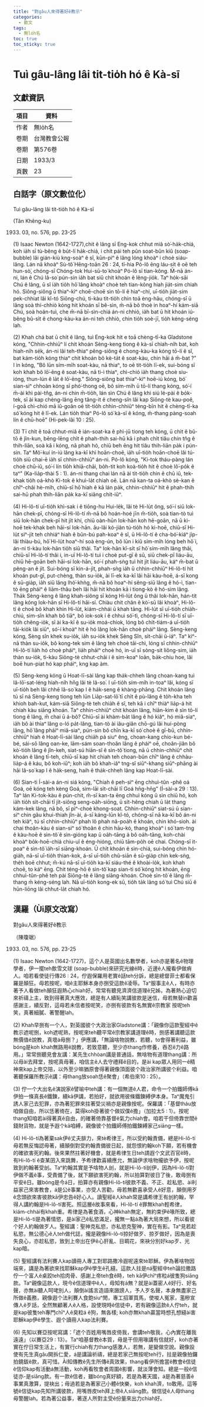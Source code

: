 ```yaml
---
title: "對gâu人來得著好ê教示"
categories:
  - 散文
tags:
  - 無lo̍h名
toc: true
toc_sticky: true
---
```


# Tuì gâu-lâng lâi tit-tio̍h hó ê Kà-sī

## 文獻資訊

| 項目 | 資料 |
|---|---|
| 作者 | 無lo̍h名 |
| 卷期 | 台灣教會公報 |
| 卷期 | 第576卷 |
| 日期 | 1933/3 |
| 頁數 | 23 |

## 白話字（原文數位化）

Tuì gâu-lâng lâi tit-tio̍h hó ê Kà-sī

(Tân Khêng-ku)

1933. 03, no. 576, pp. 23-25

(1) Isaac Newton (1642-1727),chit ê lâng sī Eng-kok chhut miâ sò͘-ha̍k-chiá, koh ia̍h sī tù-bêng ê bu̍t-lí ha̍k-chiá, i chi̍t pái teh pûn soat-bûn kiû (soap-bubble) lâi gián-kiù kng-soàⁿ ê sî, kūn-piⁿ ê lâng lóng khoàⁿ i choè siáu-lâng. Lán nā khoàⁿ Sù-tô͘ Hēng-toān 26 : 24, tī-hia Pó-lô ēng láu-si̍t ê oē teh hun-sò͘, chóng-sī Chóng-tok Hui-sū-to͘ khoàⁿ Pó-lô sī tian-kông. M̄-nā án-ni, lán ê Chú Iâ-so͘ pún-sin ia̍h bat siū chit khoán ê lêng-jio̍k. Taⁿ ho̍k-sāi Chú ê lâng, ū sî ia̍h tio̍h hō͘ lâng khoàⁿ choè teh tian-kông hiah jia̍t-sim chiah hó. Siông-siông ū thiaⁿ-kìⁿ choē-choē sìn tō-lí ê hiaⁿ-chí, uī-tio̍h jia̍t-sim pek-chhiat lâi kî-tó Siōng-chú, tì-kàu tit-tio̍h chin toā èng-hāu, chóng-sī ū lâng soà thí-chhiò kóng hit khoán sī bê-sìn, m̄-nā bô thoè in hoaⁿ-hí kám-siā Chú, soà hoán-tuì, che m̄-nā bī-sìn-chiá án-ni chhiò, ia̍h bat ū hit khoán iú-bêng bû-si̍t ê chong-kàu-ka án-ni teh chhiò, chin tio̍h soè-jī, tio̍h kéng-séng lah.

(2) Khah chá bat ū chi̍t ê lâng, tuì Eng-kok hit e toā chèng-tī-ka Gladstone kóng, "Chhin-chhiūⁿ lí chit khoán Sèng-keng tiong ê kà-sī chiah-ni̍h bat, koh hiah-ni̍h se̍k, án-ni lâi teh-thiaⁿ pêng-siông ê chong-kàu-ka kóng tō-lí ê sî, bat kám-tio̍h kóng thiaⁿ chit khoán bô kè-ta̍t ê soat-kàu, chin hāi á m̄-bat ?" I ìn kóng, "Bô lūn sím-mi̍h soat-kàu, nā thiaⁿ, to oē tit-tio̍h lī-ek, sui-bóng sī koh khah bô lō͘-ēng ê soat-kàu, nā tì-ì thiaⁿ, chì-chió ia̍h thang choè siu-ióng, thun-lún ê la̍t ê lō͘-ēng." Siông-siông bat thiaⁿ-kìⁿ hoē-iú kóng, bó͘ sian-siⁿ chhoàn kóng sī phó͘-thong oē, bô sím-mi̍h ū tō-lí thang kóng, só͘-í m̄-ài khì pài-tn̂g, án-ni chin m̄-tio̍h, lán sìn Chú ê lâng khì siú lé-pài ê bo̍k-tek, sī ài kap chèng-lâng ēng tâng-it ê cheng-sîn lâi kap Siōng-tè kau-poê, í-goā chì-chió mā iû-goân oē tit-tio̍h chhin-chhiūⁿ téng-bīn hit ê chèng-tī-ka só͘ kóng hit ê lī-ek. Lán tio̍h thiaⁿ Pó-lô só͘ kà-sī ê kóng, m̄-thang pàng-soah lín ê chū-hoē" (Hi-pek-lâi 10 : 25).

(3) Tī chi̍t ê toā chhut-miâ ê ián-soat-ka ê phì-jū tiong teh kóng, ū chi̍t ê bû-tō ê jîn-kun, bēng-lēng chi̍t ê phah-thih sai-hū kā i phah chi̍t tiâu chin tn̂g ê thih-liān, soà kā i kóng, nā phah hó, chiū beh ēng hit tiâu thih-liān pa̍k i pún-sin. Taⁿ Mô͘-kuí ín-iú lâng ka-kī khì hoān-choē, ia̍h uī-tio̍h hoān-choē lâi tú-tio̍h siū chai-ē ia̍h sī chhin-chhiūⁿ án-ni. Pó-lô kóng, "Ki-tok tháu-pàng lán choè chū-iû, só͘-í lín tio̍h khiā-chāi, bo̍h-tit koh koà-tio̍h hit ê choè lô͘-po̍k ê taⁿ" (Ka-lia̍p-thài 5 : 1). án-ni thang chai lán nā ài tit-tio̍h chin ê chū iû, tek-khak tio̍h oá-khò Ki-tok ê khuì-la̍t chiah oē. Lán nā kan-ta oá-khò sè-kan ê chîⁿ-châi hè-mi̍h, chiū-sī hō͘ hiah ê kā lán pa̍k, chhin-chhiūⁿ hit ê phah-thih sai-hū phah thih-liān pa̍k ka-kī siāng chi̍t-iūⁿ.

(4) Hi-lô-tí uī-tio̍h khì-sak i ê tiōng-hu Hui-le̍k, lâi tè Hi-lu̍t ông, só͘-í siū Iok-hān chek-pī, chóng-sī Hi-lô-tí m̄-nā bô hoán-hoé jīn m̄-tio̍h, soà tian-tò tuì siū Iok-hān chek-pī hit ji̍t khí, chiū oàn-hūn Iok-hān koh hē-goān, nā ū ki-hoē tek-khak beh hāi-sí Iok-hān. āu-lâi kó-jiân tú-tio̍h hó ki-hoē, chiū-sī Hi-lu̍t siⁿ-ji̍t teh chhiáⁿ hiah ê bûn-bú pah-koaⁿ ê sî, ū Hi-lô-tí ê cha-bó͘-kiáⁿ ji̍p-lâi thiàu-bú, hō͘ Hi-lu̍t hoaⁿ-hí soà èng-ún, bô lūn i kiû sím-mi̍h lóng beh hō͘ i, án-ni tì-kàu Iok-hān tio̍h siū thâi. Taⁿ Iok-hān kî-si̍t sī hō͘ sím-mi̍h lâng thâi, chiū-sī Hi-lô-tí thâi i, in-uī Hi-lô-tí tuì i choè put-gī ê sū, siū chek-pī liáu-āu, chiū hē-goān beh hāi-sí Iok-hān, só͘-í phah-sǹg tuì hit ji̍t liáu-āu, káⁿ m̄-bat ū pêng-an ê ji̍t. Sui-bóng sī kin-á-ji̍t, phah-sǹg ia̍h ū chhin-chhiūⁿ Hi-lô-tí hit khoán put-gī, put-chèng, thàn su-io̍k, ài lī-ek ka-kī lâi hāi kàu-hoē, á-sī kong ê sū-gia̍p, ia̍h siū lâng lhó͘-khǹg, m̄-nā bô hoaⁿ-hí sêng-siū lâng ê hó-ì, tian-tò ēng pháiⁿ ê liām-thâu beh lâi hāi hit khoán kā i tiong-kò ê hó-sim lâng. Tha̍k Sèng-keng ê lâng khah-siông sī kóng Hi-lu̍t ông ū thâi Iok-hān, hán-tit lâng kóng Iok-hān sī Hi-lô-tí hāi-sí. Chiàu chit chân ê kò͘-sū lâi khoàⁿ, Hi-lô-tí ê choē bô khah khin Hi-lu̍t, kiám-chhái ū khah tāng. Hi-lu̍t sī uī-tio̍h chia̍h-chiú, sim-sîn khah bô tiāⁿ, bô iok-sok i ê chhuì só͘-tì, chóng-sī Hi-lô-tí sī uī-tio̍h chêng-io̍k, sī ài ka-kī ê su-io̍k moá-chiok, lóng bô chi̍t-tiám-á uī-tio̍h tāi-kio̍k lâi siūⁿ, só͘-í khoàⁿ hit ê hó lâng Iok-hān choè pháiⁿ lâng. Sèng-keng kóng, Sèng sîn khek su-io̍k, ia̍h su-io̍k khek Sèng Sîn, si̍t-chāi ū-iáⁿ. Taⁿ kìⁿ-nā thàn su-io̍k, bô kong-tek sim ê lâng teh choè tāi-chì, lóng sī chhin-chhiūⁿ Hi-lô-tí lia̍h hó choè pháiⁿ, lia̍h pháiⁿ choè hó, in-uī sī sòng-sit liông-sim, ia̍h thàn su-io̍k, tì-kàu Siōng-tè chhut-chāi i ê sim-koaⁿ loān, ba̍k-chiu hoe, lâi boē hun-piat hó kap pháiⁿ, kng kap àm.

(5) Sèng-keng kóng ū Hoat-lī-sài lâng kap tha̍k-chheh lâng choan-kang tuì Iâ-lō͘-sat-léng hiah-ni̍h hn̄g lâi tè Iâ-so͘. I uī-tio̍h sím-mi̍h in-toaⁿ lâi, kóng sī uī-tio̍h beh lâi chhē Iâ-so͘ kap I ê ha̍k-seng ê khàng-phāng. Chit khoán lâng tú sī ná Sèng-keng tiong teh lūn Lia̍p-sat-lō͘ tī chi̍t ê pù-lâng ê to̍h-kha teh khioh bah-kut, kám-siā Siōng-tè teh chia̍h ê sî, teh kā i chīⁿ thiàⁿ lia̍p-á hit chiah kàu siāng khoán. Taⁿ chhin-chhiūⁿ chit khoán lâng, hiān-kim ê sìn tō-lí tiong ê lâng, m̄ chai ū á-bô? Chiū-sī ài khàm-ba̍t lâng ê hó kiâⁿ, hó miâ-siaⁿ, ia̍h bô ài thiaⁿ lâng o-ló pa̍t-lâng, tian-tò ài iâu-giân chō-gú lâi huí-pòng lâng, hō͘ lâng pháiⁿ miâ-siaⁿ, pún-sin bô chīn ka-kī só͘ choè ê gī-bū, chhin-chhiūⁿ hiah ê Hoat-lī-sài lâng chia̍h pá siuⁿ êng, choan-kang chio-kun bé-bé, sái-sō lâng oan-ke, lām-sám soan-thoân lâng ê pháiⁿ oē, choân-jiân bô kò͘-tio̍h lâng ê jîn-keh, siat-sú hiān-sî ê sìn-tô͘ tiong, nā ū chhin-chhiūⁿ chit khoán ê lâng tī-teh, chiū-sī kap hit chiah teh choan-bûn chīⁿ lâng ê chhàu-lia̍p-á ê káu, bô koh-iūⁿ; koh ia̍h bô khah-iâⁿ tng-sî siūⁿ-khang siūⁿ-phāng ài hāi Iâ-so͘ kap I ê ha̍k-seng, haih ê tha̍k-chheh lâng kap Hoat-lī-sài.

(6) Sian-ti Í-sài-a án-ni siá kóng, "Chiah ê peh-sìⁿ ēng chhuì-tûn -phê oá Goá, oē kóng teh kèng Goá, sim-lāi si̍t-chāi lī Goá hn̄g-hn̄g" (Í-sài-a 29 : 13). Taⁿ lán Ki-tok-kàu ê pún-chit, m̄-sī kan-ta ēng chhuì kóng ū sìn chiū hó, koh ia̍h tio̍h si̍t-chāi tī ji̍t-siông seng-oa̍h-siōng, ū si̍t-hêng chiah ū la̍t thang kám-kek lâng, nā bô, sī pìⁿ-choè khong-soat. Chhin-chhiūⁿ siat-sú ū sian-siⁿ chin gâu khui-thiah jîn-ài, á-sī káng-lūn kî-tó, chóng-sī nā ka-kī bô án-ni teh kiâⁿ, tú sī chhin-chhiūⁿ phah lô phah nâ-poa̍h ê khoán, chin khó-sioh. ài chai thoân-kàu ê sian-siⁿ só͘ thoân ê chin hāu-kó, thang khoàⁿ i só͘ tam-tng ê kàu-hoē ê sìn-tô͘ ê sìn-gióng kap ū oa̍h-tāng á bô oa̍h-tāng, koh-chài khoàⁿ bo̍k-hoē-chiá chiu-uî ê éng-hióng, chiū tām-po̍h oē chai. Chóng-sī it-poaⁿ ê sìn-tô͘ ia̍h-sī siāng-khoán. Ū chi̍t khoán ê sìn-chiá, sui-bóng chin hó-gia̍h, nā-sī uī-tio̍h thian-kok, á-sī uī-tio̍h chû-siān ê sū-gia̍p chin kek-sǹg, the̍h boē chhut; m̄-kú nā-sī uī-tio̍h ka-kī siáu-thé ê khoài-lo̍k, koh khah choē, to káⁿ ēng. Chit téng-hō ê sìn-tô͘ kap sian-ti só͘ kóng hit khoán, ēng chhuì-tûn-phê teh pài Siōng-tè ê lâng siāng-khoán. Choè sìn-tô͘ ê lâng m̄-thang m̄ kéng-séng lah. Nā uī-tio̍h kong-ek sū, tio̍h ta̍k lâng só͘ tuì Chú siū ê hūn-liōng lâi chhut-la̍t chiah hó.

## 漢羅（Ùi原文改寫）

對gâu人來得著好ê教示

（陳瓊琚）

1933. 03, no. 576, pp. 23-25

(1) Isaac Newton (1642-1727)，這个人是英國出名數學者，koh亦是著名ê物理學者，伊一擺teh歕雪文球 (soap-bubble)來研究光線ê時，近邊ê人攏看伊做痟人。咱若看使徒行傳26 : 24，佇遐保羅用老實ê話teh分訴，總是總督菲士都看保羅是顛狂。毋若按呢，咱ê主耶穌本身亦捌受這款ê凌辱。Taⁿ服事主ê人，有時亦著予人看做teh顛狂遐熱心chiah好。常常有聽見濟濟信道理ê兄姊，為著熱心迫切來祈禱上主，致到得著真大應效，總是有人續恥笑講彼款是迷信，毋若無替in歡喜感謝主，續反對，這毋若未信者按呢笑，亦捌有彼款有名無實ê宗教家 按呢teh笑，真著細膩、著警醒lah。

(2) Khah早捌有一个人，對英國彼个大政治家Gladstone講：「親像你這款聖經中ê教示遮呢捌，koh遮呢熟，按呢來teh聽平常ê宗教家講道理ê時，捌感著講聽這款無價值ê說教，真壞á毋捌？」伊應講，「無論啥物說教，若聽，to會得著利益，雖bóng是koh khah無路用ê說教，若致意聽，至少亦thang作修養，吞忍ê力ê路用。」常常捌聽見會友講：某先生chhòan講是普通話，無啥物有道理thang講：所以毋ài去拜堂，按呢真毋著，咱信主ê人去守禮拜ê目的，是ài kap眾人用同一ê精神來kap上帝交陪，以外至少嘛猶原會得著親像頂面彼个政治家所講彼个利益。咱著聽保羅所教示ê講：毋thang放soah恁ê聚會」（希伯來10 : 25）。

(3) 佇一个大出名ê演說家ê譬喻中teh講：有一個無道ê人君，命令一个拍鐵師傅kā伊拍一條真長ê鐵鍊，續kā伊講，若拍好，就欲用彼條鐵鍊縛伊本身。Taⁿ魔鬼引誘人家己去犯罪，亦為著犯罪來拄著受災禍亦是親像按呢。保羅講：「基督tháu放咱做自由，所以恁著徛在，莫得koh掛著彼个做奴僕ê擔」（加拉太5 : 1）。按呢thang知咱若ài得著真ê自由，的確著倚靠基督ê氣力chiah會。咱若干但倚靠世間ê錢財貨物，就是予遐个kā咱縛，親像彼个拍鐵師傅拍鐵鍊縛家己siāng一樣。

(4) Hi-lô-tí為著棄sak伊ê丈夫腓力，來tè希律王，所以受約翰責備，總是Hi-lô-tí毋若無反悔認毋著，續顛倒對受約翰責備彼日起，就怨恨約翰koh下願，若有機會的確欲害死約翰。後來果然拄著好機會，就是希律生日teh請遐个文武百官ê時，有Hi-lô-tí ê查某囝入來跳舞，予希律歡喜續應允，無論伊求啥物攏欲予伊，按呢致到約翰著受刣。Taⁿ約翰其實是予啥物人刣，就是Hi-lô-tí刣伊，因為Hi-lô-tí對伊做不義ê事，受責備了後，就下願欲害死約翰，所以拍算對彼日了後，敢毋捌有平安ê日。雖bóng是今á日，拍算亦有親像Hi-lô-tí彼款不義、不正、趁私慾、ài利益家己來害教會，á是公ê事業，亦受人苦勸，毋若無歡喜承受人ê好意，顛倒用歹ê念頭欲來害彼款kā伊忠告ê好心人。讀聖經ê人khah常是講希律王有刣約翰，罕得人講約翰是Hi-lô-tí害死。照這層ê故事來看，Hi-lô-tí ê罪無khah輕希律，kiám-chhái有khah重。希律是為著食酒，心神khah無定，無約束伊ê喙所致，總是Hi-lô-tí是為著情慾，是ài家己ê私慾滿足，攏無一點á為著大局來想，所以看彼个好人約翰做歹人。聖經講：聖神克私慾，亦私慾克聖神，實在有影。Taⁿ見若趁私慾，無公德心ê人teh做代誌，攏是親像Hi-lô-tí掠好做歹、掠歹做好，因為是喪失良心，亦趁私慾，致到上帝出在伊ê心肝亂、目睭花，來袂分別好kap歹、光kap暗。

(5) 聖經講有法利賽人kap讀冊人專工對耶路撒冷遐呢遠來tè耶穌。伊為著啥物因端來，講是為著欲來找耶穌kap伊ê學生ê孔縫。這款人拄是ná聖經中teh論拉撒路佇一个富人ê桌跤teh拾肉骨、感謝上帝teh食ê時，teh kā伊chīⁿ疼粒á彼隻狗siāng款。Taⁿ親像這款人，現今ê信道理中ê人，毋知有á無？就是ài蓋密人ê好行、好名聲，亦無ài聽人呵咾別人，顛倒ài謠言造語來譭謗人，予人歹名聲，本身無盡家己所做ê義務，親像遐个法利賽人食飽siuⁿ閒，專工招軍買馬，使唆人冤家，濫糝宣傳人ê歹話，全然無顧著人ê人格，設使現時ê信徒中，若有親像這款ê人佇teh，就是kap彼隻teh專門chīⁿ人ê臭粒á ê狗，無各樣; koh亦無khah贏當時想孔想縫ài害耶穌kap伊ê學生、遐个讀冊人kap法利賽。

(6) 先知以賽亞按呢寫講：「遮个百姓用嘴唇皮倚我，會講teh敬我，心內實在離我遠遠」（以賽亞29 : 13）。Taⁿ咱基督教ê本質，毋是干但用喙講有信就好，koh亦著實在佇日常生活上，有實行chiah有力thang感激人，若無，是變做空說。親像設使有先生真gâu開拆仁愛，á是講論祈禱，總是若家己無按呢teh行，拄是親像拍鑼拍鐃鈸ê款，真可惜。Ài知傳教ê先生所傳ê真效果，thang看伊所擔當ê教會ê信徒ê信仰kap有活動á無活動，koh再看牧會者周圍ê影響，就淡薄會知。總是一般ê信徒亦-是siāng款。有一款ê信者，雖bóng真好額，若是為著天國，á是為著慈善ê事業真激算，提袂出；毋過若是為著家己小體ê快樂，koh khah濟，to敢用。這等號ê信徒kap先知所講彼款，用嘴唇皮teh拜上帝ê人siāng款。做信徒ê人毋thang毋警醒lah。若為著公益事，著逐人所對主受ê份量來出力chiah好。
